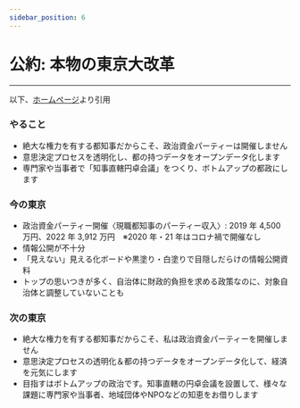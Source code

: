 ```yaml
---
sidebar_position: 6
---
```


# 公約: 本物の東京大改革
--------------------------

以下、[ホームページ](https://renho.jp/)より引用

### やること
- 絶大な権力を有する都知事だからこそ、政治資金パーティーは開催しません
- 意思決定プロセスを透明化し、都の持つデータをオープンデータ化します
- 専門家や当事者で「知事直轄円卓会議」をつくり、ボトムアップの都政にします

### 今の東京
- 政治資金パーティー開催〈現職都知事のパーティー収入〉: 2019 年 4,500 万円、2022 年 3,912 万円　※2020 年・21 年はコロナ禍で開催なし
- 情報公開が不十分
- 「見えない」見える化ボードや黒塗り・白塗りで目隠しだらけの情報公開資料
- トップの思いつきが多く、自治体に財政的負担を求める政策なのに、対象自治体と調整していないことも

### 次の東京
- 絶大な権力を有する都知事だからこそ、私は政治資金パーティーを開催しません
- 意思決定プロセスの透明化＆都の持つデータをオープンデータ化して、経済を元気にします
- 目指すはボトムアップの政治です。知事直轄の円卓会議を設置して、様々な課題に専門家や当事者、地域団体やNPOなどの知恵をお借りします
